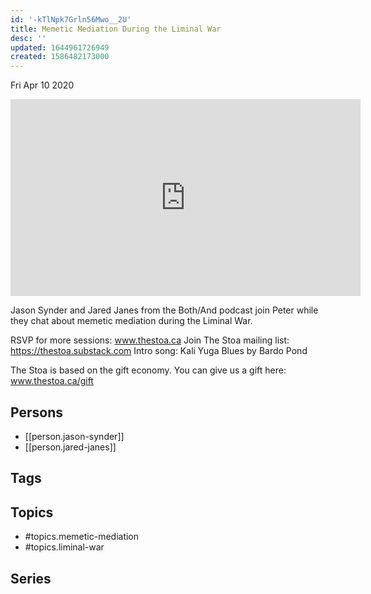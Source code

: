 ```yaml
---
id: '-kTlNpk7Grln56Mwo__2U'
title: Memetic Mediation During the Liminal War
desc: ''
updated: 1644961726949
created: 1586482173000
---
```





Fri Apr 10 2020

<iframe width="560" height="315" src="https://www.youtube.com/embed/sxdNCQSyXYQ" title="Memetic Mediation During the Liminal War w/ Jason Synder and Jared Janes" frameborder="0" allow="accelerometer; autoplay; clipboard-write; encrypted-media; gyroscope; picture-in-picture" allowfullscreen ></iframe>

Jason Synder and Jared Janes from the Both/And podcast join Peter while they chat about memetic mediation during the Liminal War.

RSVP for more sessions: www.thestoa.ca
Join The Stoa mailing list: https://thestoa.substack.com
Intro song: Kali Yuga Blues by Bardo Pond

The Stoa is based on the gift economy. You can give us a gift here: www.thestoa.ca/gift

## Persons

- [[person.jason-synder]]
- [[person.jared-janes]]

## Tags



## Topics

- #topics.memetic-mediation
- #topics.liminal-war

## Series



